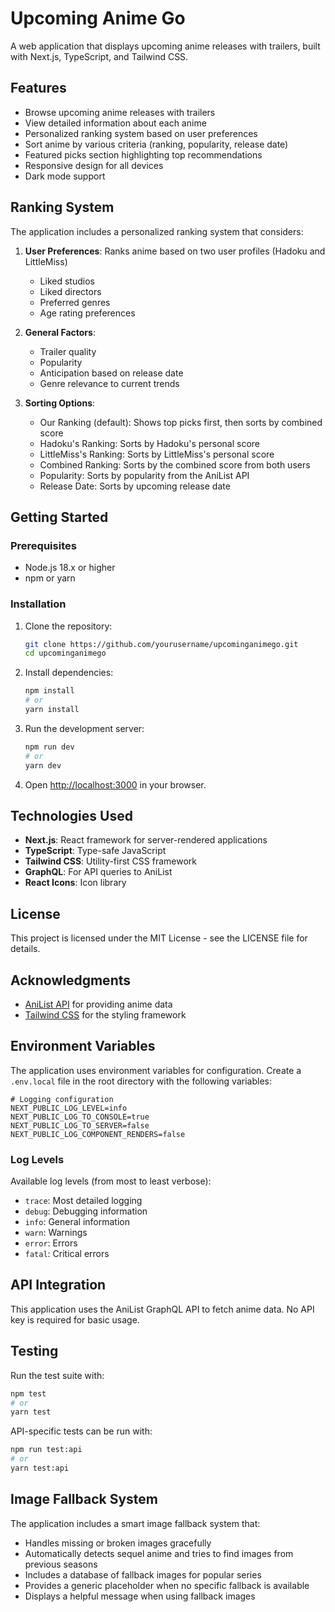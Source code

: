 # Upcoming Anime Go

A web application that displays upcoming anime releases with trailers, built with Next.js, TypeScript, and Tailwind CSS.

## Features

- Browse upcoming anime releases with trailers
- View detailed information about each anime
- Personalized ranking system based on user preferences
- Sort anime by various criteria (ranking, popularity, release date)
- Featured picks section highlighting top recommendations
- Responsive design for all devices
- Dark mode support

## Ranking System

The application includes a personalized ranking system that considers:

1. **User Preferences**: Ranks anime based on two user profiles (Hadoku and LittleMiss)
   - Liked studios
   - Liked directors
   - Preferred genres
   - Age rating preferences

2. **General Factors**:
   - Trailer quality
   - Popularity
   - Anticipation based on release date
   - Genre relevance to current trends

3. **Sorting Options**:
   - Our Ranking (default): Shows top picks first, then sorts by combined score
   - Hadoku's Ranking: Sorts by Hadoku's personal score
   - LittleMiss's Ranking: Sorts by LittleMiss's personal score
   - Combined Ranking: Sorts by the combined score from both users
   - Popularity: Sorts by popularity from the AniList API
   - Release Date: Sorts by upcoming release date

## Getting Started

### Prerequisites

- Node.js 18.x or higher
- npm or yarn

### Installation

1. Clone the repository:
   ```bash
   git clone https://github.com/yourusername/upcominganimego.git
   cd upcominganimego
   ```

2. Install dependencies:
   ```bash
   npm install
   # or
   yarn install
   ```

3. Run the development server:
   ```bash
   npm run dev
   # or
   yarn dev
   ```

4. Open [http://localhost:3000](http://localhost:3000) in your browser.

## Technologies Used

- **Next.js**: React framework for server-rendered applications
- **TypeScript**: Type-safe JavaScript
- **Tailwind CSS**: Utility-first CSS framework
- **GraphQL**: For API queries to AniList
- **React Icons**: Icon library

## License

This project is licensed under the MIT License - see the LICENSE file for details.

## Acknowledgments

- [AniList API](https://anilist.gitbook.io/anilist-apiv2-docs/) for providing anime data
- [Tailwind CSS](https://tailwindcss.com/) for the styling framework

## Environment Variables

The application uses environment variables for configuration. Create a `.env.local` file in the root directory with the following variables:

```
# Logging configuration
NEXT_PUBLIC_LOG_LEVEL=info
NEXT_PUBLIC_LOG_TO_CONSOLE=true
NEXT_PUBLIC_LOG_TO_SERVER=false
NEXT_PUBLIC_LOG_COMPONENT_RENDERS=false
```

### Log Levels

Available log levels (from most to least verbose):
- `trace`: Most detailed logging
- `debug`: Debugging information
- `info`: General information
- `warn`: Warnings
- `error`: Errors
- `fatal`: Critical errors

## API Integration

This application uses the AniList GraphQL API to fetch anime data. No API key is required for basic usage.

## Testing

Run the test suite with:

```bash
npm test
# or
yarn test
```

API-specific tests can be run with:

```bash
npm run test:api
# or
yarn test:api
```

## Image Fallback System

The application includes a smart image fallback system that:

- Handles missing or broken images gracefully
- Automatically detects sequel anime and tries to find images from previous seasons
- Includes a database of fallback images for popular series
- Provides a generic placeholder when no specific fallback is available
- Displays a helpful message when using fallback images
